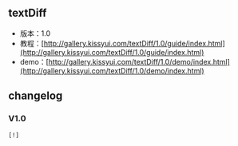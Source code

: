 ## textDiff

* 版本：1.0
* 教程：[http://gallery.kissyui.com/textDiff/1.0/guide/index.html](http://gallery.kissyui.com/textDiff/1.0/guide/index.html)
* demo：[http://gallery.kissyui.com/textDiff/1.0/demo/index.html](http://gallery.kissyui.com/textDiff/1.0/demo/index.html)

## changelog

### V1.0

    [!]


